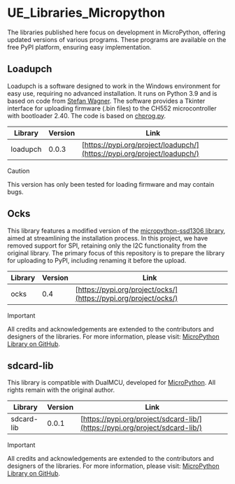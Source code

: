 # UE_Libraries_Micropython

The libraries published here focus on development in MicroPython, offering updated versions of various programs. These programs are available on the free PyPI platform, ensuring easy implementation.

## Loadupch

Loadupch is a software designed to work in the Windows environment for easy use, requiring no advanced installation. It runs on Python 3.9 and is based on code from [Stefan Wagner](https://github.com/wagiminator). The software provides a Tkinter interface for uploading firmware (.bin files) to the CH552 microcontroller with bootloader 2.40. The code is based on [chprog.py](https://github.com/wagiminator/CH552-USB-NRF/blob/main/software/nrf2cdc/tools/chprog.py).

<div align="center">

| Library  | Version | Link                                      |
|----------|---------|-------------------------------------------|
| loadupch | 0.0.3   | [https://pypi.org/project/loadupch/](https://pypi.org/project/loadupch/) |

</div>

> [!CAUTION]  
> This version has only been tested for loading firmware and may contain bugs.

## Ocks

This library features a modified version of the [micropython-ssd1306 library](https://github.com/stlehmann/micropython-ssd1306/tree/master?tab=readme-ov-file), aimed at streamlining the installation process. In this project, we have removed support for SPI, retaining only the I2C functionality from the original library. The primary focus of this repository is to prepare the library for uploading to PyPI, including renaming it before the upload.

<div align="center">

| Library | Version | Link                                      |
|---------|---------|-------------------------------------------|
| ocks    | 0.4     | [https://pypi.org/project/ocks/](https://pypi.org/project/ocks/) |

</div>

> [!IMPORTANT]  
> All credits and acknowledgements are extended to the contributors and designers of the libraries. For more  information, please visit: [MicroPython Library on GitHub](https://github.com/micropython/micropython-lib/tree/master).



## sdcard-lib

This library is compatible with DualMCU, developed for [MicroPython](https://github.com/micropython/micropython-lib/tree/master). All rights remain with the original author.

<div align="center">

| Library     | Version | Link                                        |
|-------------|---------|---------------------------------------------|
| sdcard-lib  | 0.0.1   | [https://pypi.org/project/sdcard-lib/](https://pypi.org/project/sdcard-lib/) |

</div>

> [!IMPORTANT]  
> All credits and acknowledgements are extended to the contributors and designers of the libraries. For more  information, please visit: [MicroPython Library on GitHub](https://github.com/micropython/micropython-lib/tree/master).


